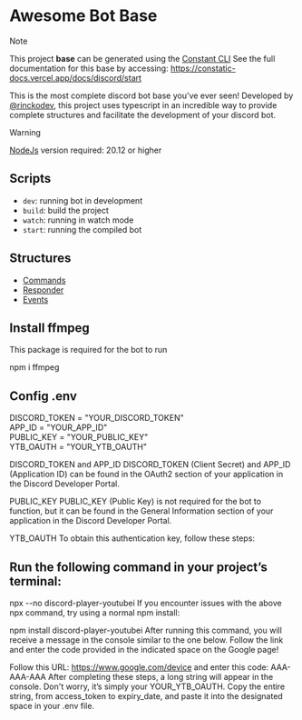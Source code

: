 # Awesome Bot Base

> [!NOTE] 
> This project **base** can be generated using the [Constant CLI](https://github.com/rinckodev/constatic)
> See the full documentation for this base by accessing: https://constatic-docs.vercel.app/docs/discord/start

This is the most complete discord bot base you've ever seen! Developed by [@rinckodev](https://github.com/rinckodev), this project uses typescript in an incredible way to provide complete structures and facilitate the development of your discord bot.

> [!WARNING]
> [NodeJs](https://nodejs.org/en) version required: 20.12 or higher

## Scripts

- `dev`: running bot in development
- `build`: build the project
- `watch`: running in watch mode
- `start`: running the compiled bot

## Structures

- [Commands](https://constatic-docs.vercel.app/docs/discord/commands)
- [Responder](https://constatic-docs.vercel.app/docs/discord/responders)
- [Events](https://constatic-docs.vercel.app/docs/discord/events)


## Install ffmpeg

This package is required for the bot to run

npm i ffmpeg

## Config .env
DISCORD_TOKEN = "YOUR_DISCORD_TOKEN"  
APP_ID = "YOUR_APP_ID"  
PUBLIC_KEY = "YOUR_PUBLIC_KEY"  
YTB_OAUTH = "YOUR_YTB_OAUTH"



DISCORD_TOKEN and APP_ID
DISCORD_TOKEN (Client Secret) and APP_ID (Application ID) can be found in the OAuth2 section of your application in the Discord Developer Portal.

PUBLIC_KEY
PUBLIC_KEY (Public Key) is not required for the bot to function, but it can be found in the General Information section of your application in the Discord Developer Portal.

YTB_OAUTH
To obtain this authentication key, follow these steps:

## Run the following command in your project’s terminal:


npx --no discord-player-youtubei
If you encounter issues with the above npx command, try using a normal npm install:


npm install discord-player-youtubei
After running this command, you will receive a message in the console similar to the one below. Follow the link and enter the code provided in the indicated space on the Google page!

Follow this URL: https://www.google.com/device and enter this code: AAA-AAA-AAA
After completing these steps, a long string will appear in the console. Don't worry, it’s simply your YOUR_YTB_OAUTH. Copy the entire string, from access_token to expiry_date, and paste it into the designated space in your .env file.
